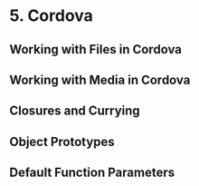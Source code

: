 # 5. Cordova

## Working with Files in Cordova

## Working with Media in Cordova

## Closures and Currying

## Object Prototypes

## Default Function Parameters

